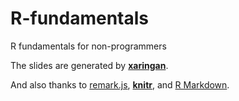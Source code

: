 # R-fundamentals

R fundamentals for non-programmers

The slides are generated by [**xaringan**](https://github.com/yihui/xaringan).

And also thanks to [remark.js](https://remarkjs.com), [**knitr**](https://yihui.org/knitr), and [R Markdown](https://rmarkdown.rstudio.com).


